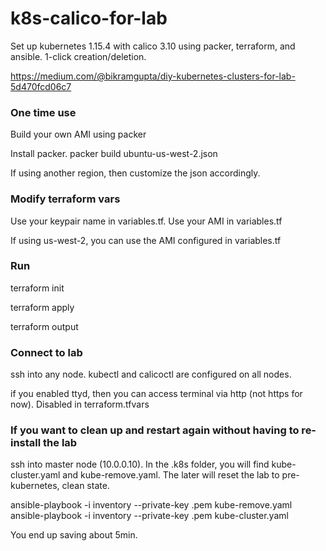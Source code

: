 # k8s-calico-for-lab
Set up kubernetes 1.15.4 with calico 3.10 using packer, terraform, and ansible. 1-click creation/deletion. 

https://medium.com/@bikramgupta/diy-kubernetes-clusters-for-lab-5d470fcd06c7


### One time use
Build your own AMI using packer

Install packer. 
packer build ubuntu-us-west-2.json

If using another region, then customize the json accordingly. 

### Modify terraform vars
Use your keypair name in variables.tf.
Use your AMI in variables.tf

If using us-west-2, you can use the AMI configured in variables.tf

### Run
terraform init

terraform apply

terraform output

### Connect to lab
ssh into any node. kubectl and calicoctl are configured on all nodes.

if you enabled ttyd, then you can access terminal via http (not https for now). Disabled in terraform.tfvars

### If you want to clean up and restart again without having to re-install the lab
ssh into master node (10.0.0.10). In the .k8s folder, you will find kube-cluster.yaml and kube-remove.yaml. The later will reset the lab to pre-kubernetes, clean state.

ansible-playbook -i inventory --private-key <key>.pem kube-remove.yaml
ansible-playbook -i inventory --private-key <key>.pem kube-cluster.yaml

You end up saving about 5min.
